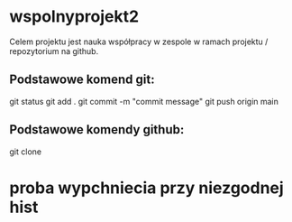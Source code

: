 # wspolnyprojekt2

Celem projektu jest nauka współpracy w zespole w ramach projektu / repozytorium na github.

## Podstawowe komend git:

git status
git add .
git commit -m "commit message"
git push origin main

## Podstawowe komendy github:

git clone <url-repo>





# proba wypchniecia przy niezgodnej hist
